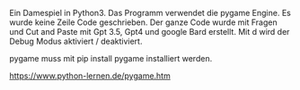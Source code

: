 Ein Damespiel in Python3.
Das Programm verwendet die pygame Engine.
Es wurde keine Zeile Code geschrieben.
Der ganze Code wurde mit Fragen und Cut and Paste mit Gpt 3.5, Gpt4 und google Bard erstellt.
Mit d wird der Debug Modus aktiviert / deaktiviert. 

pygame muss mit pip install pygame installiert werden.

https://www.python-lernen.de/pygame.htm
